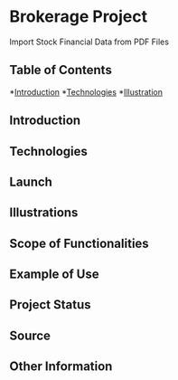 # Brokerage Project
Import Stock Financial Data from PDF Files
## Table of Contents
*[Introduction](#introduction)
*[Technologies](#technologies)
*[Illustration]()
## Introduction
## Technologies
## Launch
## Illustrations
## Scope of Functionalities
## Example of Use
## Project Status
## Source
## Other Information
